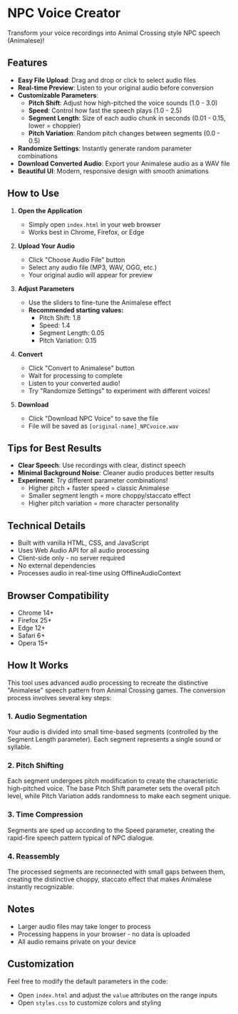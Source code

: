 # NPC Voice Creator

Transform your voice recordings into Animal Crossing style NPC speech (Animalese)!

## Features

- **Easy File Upload**: Drag and drop or click to select audio files
- **Real-time Preview**: Listen to your original audio before conversion
- **Customizable Parameters**: 
  - **Pitch Shift**: Adjust how high-pitched the voice sounds (1.0 - 3.0)
  - **Speed**: Control how fast the speech plays (1.0 - 2.5)
  - **Segment Length**: Size of each audio chunk in seconds (0.01 - 0.15, lower = choppier)
  - **Pitch Variation**: Random pitch changes between segments (0.0 - 0.5)
- **Randomize Settings**: Instantly generate random parameter combinations
- **Download Converted Audio**: Export your Animalese audio as a WAV file
- **Beautiful UI**: Modern, responsive design with smooth animations

## How to Use

1. **Open the Application**
   - Simply open `index.html` in your web browser
   - Works best in Chrome, Firefox, or Edge

2. **Upload Your Audio**
   - Click "Choose Audio File" button
   - Select any audio file (MP3, WAV, OGG, etc.)
   - Your original audio will appear for preview

3. **Adjust Parameters**
   - Use the sliders to fine-tune the Animalese effect
   - **Recommended starting values:**
     - Pitch Shift: 1.8
     - Speed: 1.4
     - Segment Length: 0.05
     - Pitch Variation: 0.15

4. **Convert**
   - Click "Convert to Animalese" button
   - Wait for processing to complete
   - Listen to your converted audio!
   - Try "Randomize Settings" to experiment with different voices!

5. **Download**
   - Click "Download NPC Voice" to save the file
   - File will be saved as `[original-name]_NPCvoice.wav`

## Tips for Best Results

- **Clear Speech**: Use recordings with clear, distinct speech
- **Minimal Background Noise**: Cleaner audio produces better results
- **Experiment**: Try different parameter combinations!
  - Higher pitch + faster speed = classic Animalese
  - Smaller segment length = more choppy/staccato effect
  - Higher pitch variation = more character personality

## Technical Details

- Built with vanilla HTML, CSS, and JavaScript
- Uses Web Audio API for all audio processing
- Client-side only - no server required
- No external dependencies
- Processes audio in real-time using OfflineAudioContext

## Browser Compatibility

- Chrome 14+
- Firefox 25+
- Edge 12+
- Safari 6+
- Opera 15+

## How It Works

This tool uses advanced audio processing to recreate the distinctive "Animalese" speech pattern from Animal Crossing games. The conversion process involves several key steps:

### 1. Audio Segmentation
Your audio is divided into small time-based segments (controlled by the Segment Length parameter). Each segment represents a single sound or syllable.

### 2. Pitch Shifting
Each segment undergoes pitch modification to create the characteristic high-pitched voice. The base Pitch Shift parameter sets the overall pitch level, while Pitch Variation adds randomness to make each segment unique.

### 3. Time Compression
Segments are sped up according to the Speed parameter, creating the rapid-fire speech pattern typical of NPC dialogue.

### 4. Reassembly
The processed segments are reconnected with small gaps between them, creating the distinctive choppy, staccato effect that makes Animalese instantly recognizable.

## Notes

- Larger audio files may take longer to process
- Processing happens in your browser - no data is uploaded
- All audio remains private on your device

## Customization

Feel free to modify the default parameters in the code:
- Open `index.html` and adjust the `value` attributes on the range inputs
- Open `styles.css` to customize colors and styling

